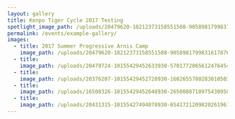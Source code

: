 ```yaml
---
layout: gallery
title: Kenpo Tiger Cycle 2017 Testing
spotlight_image_path: /uploads/20479620-10212373158551508-9058981799831617876-n.jpg
permalink: /events/example-gallery/
images:
  - title: 2017 Summer Progressive Arnis Camp
    image_path: /uploads/20479620-10212373158551508-9058981799831617876-n.jpg
  - title:
    image_path: /uploads/20479724-10155429452633930-5701772065612476454-n.jpg
  - title:
    image_path: /uploads/20376207-10155429452728930-1602655780283010503-n.jpg
  - title:
    image_path: /uploads/16508326-10155429452648930-2650080710975430958-n.jpg
  - title:
    image_path: /uploads/20431315-10155427494078930-6541721209820261967-n.jpg
---
```

